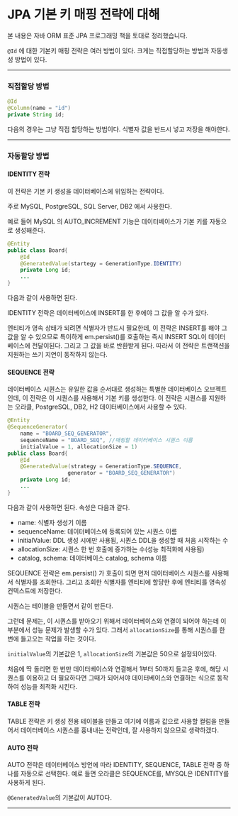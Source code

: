 # JPA 기본 키 매핑 전략에 대해

본 내용은 자바 ORM 표준 JPA 프로그래밍 책을 토대로 정리했습니다.  

``@Id`` 에 대한 기본키 매핑 전략은 여러 방법이 있다. 크게는 직접할당하는 방법과 자동생성 방법이 있다.  

***

### 직접할당 방법

```java
@Id
@Column(name = "id")
private String id;
```

다음의 경우는 그냥 직접 할당하는 방법이다. 식별자 값을 반드시 넣고 저장을 해야한다.  

***

### 자동할당 방법

#### IDENTITY 전략

이 전략은 기본 키 생성을 데이터베이스에 위임하는 전략이다.  

주로 MySQL, PostgreSQL, SQL Server, DB2 에서 사용한다.  

예로 들어 MySQL 의 AUTO_INCREMENT 기능은 데이터베이스가 기본 키를 자동으로 생성해준다.  

```JAVA
@Entity
public class Board{
    @Id
    @GeneratedValue(startegy = GenerationType.IDENTITY)
    private Long id;
    ...
}
```

다음과 같이 사용하면 된다.  

IDENTITY 전략은 데이터베이스에 INSERT를 한 후에야 그 값을 알 수가 있다.  

엔티티가 영속 상태가 되려면 식별자가 반드시 필요한데, 이 전략은 INSERT를 해야 그 값을 알 수 있으므로 특이하게 em.persist()를 호출하는 즉시 INSERT SQL이 데이터베이스에 전달이된다. 그리고 그 값을 바로 반환받게 된다. 따라서 이 전략은 트랜잭션을 지원하는 쓰기 지연이 동작하지 않는다.  



#### SEQUENCE 전략

데이터베이스 시퀀스는 유일한 값을 순서대로 생성하는 특별한 데이터베이스 오브젝트인데, 이 전략은 이 시퀀스를 사용해서 기본 키를 생성한다. 이 전략은 시퀀스를 지원하는 오라클, PostgreSQL, DB2, H2 데이터베이스에서 사용할 수 있다.  

```java
@Entity
@SequenceGenerator(
	name = "BOARD_SEQ_GENERATOR",
    sequenceName = "BOARD_SEQ",	//매핑할 데이터베이스 시퀀스 이름
    initialValue = 1, allocationSize = 1)
public class Board{
    @Id
    @GeneratedValue(strategy = GenerationType.SEQUENCE,
                   generator = "BOARD_SEQ_GENERATOR")
    private Long id;
    ...
}
```

다음과 같이 사용하면 된다.  속성은 다음과 같다.  

* name: 식별자 생성기 이름
* sequenceName: 데이터베이스에 등록되어 있는 시퀀스 이름
* initialValue: DDL 생성 시에만 사용됨, 시퀀스 DDL을 생성할 때 처음 시작하는 수
* allocationSize: 시퀀스 한 번 호출에 증가하는 수(성능 최적화에 사용됨)
* catalog, schema: 데이터베이스 catalog, schema 이름

SEQUENCE 전략은 em.persist() 가 호출이 되면 먼저 데이터베이스 시퀀스를 사용해서 식별자를 조회한다. 그리고 조회한 식별자를 엔티티에 할당한 후에 엔티티를 영속성 컨텍스트에 저장한다.  

시퀀스는 테이블을 만들면서 같이 만든다.  

그런데 문제는, 이 시퀀스를 받아오기 위해서 데이터베이스와 연결이 되어야 하는데 이 부분에서 성능 문제가 발생할 수가 있다. 그래서 ``allocationSize``를 통해 시퀀스를 한 번에 들고오는 작업을 하는 것이다.  

``initialValue``의 기본값은 1, ``allocationSize``의 기본값은 50으로 설정되어있다.  

처음에 딱 돌리면 한 번만 데이터베이스와 연결해서 1부터 50까지 들고온 후에, 해당 시퀀스를 이용하고 더 필요하다면 그때가 되어서야 데이터베이스와 연결하는 식으로 동작하여 성능을 최적화 시킨다.  



#### TABLE 전략

TABLE 전략은 키 생성 전용 테이블을 만들고 여기에 이름과 값으로 사용할 컬럼을 만들어서 데이터베이스 시퀀스를 흉내내는 전략인데, 잘 사용하지 않으므로 생략하겠다.  





#### AUTO 전략

AUTO 전략은 데이터베이스 방언에 따라 IDENTITY, SEQUENCE, TABLE 전략 중 하나를 자동으로 선택한다. 예로 들면 오라클은 SEQUENCE를, MYSQL은 IDENTITY를 사용하게 된다.  

``@GeneratedValue``의 기본값이 AUTO다.  

***